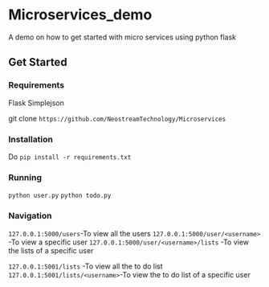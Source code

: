 # Microservices_demo
A demo on how to get started with micro services using python flask

## Get Started
### Requirements
Flask
Simplejson

git clone `https://github.com/NeostreamTechnology/Microservices`

### Installation 

Do  `pip install -r requirements.txt `

### Running
`python user.py`
`python todo.py`

### Navigation
`127.0.0.1:5000/users`-To view all the users
`127.0.0.1:5000/user/<username>` -To view a specific user
`127.0.0.1:5000/user/<username>/lists` -To view the lists of a specific user

`127.0.0.1:5001/lists` -To view all the to do list
`127.0.0.1:5001/lists/<username>`-To view the to do list of a specific user

